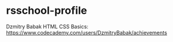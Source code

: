 # rsschool-profile
Dzmitry Babak
HTML CSS Basics: https://www.codecademy.com/users/DzmitryBabak/achievements